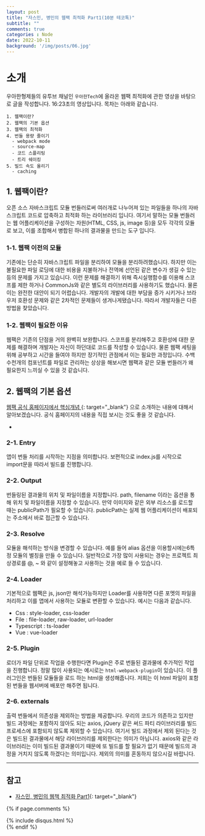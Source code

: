 ```yaml
---
layout: post
title: "자스민, 병민의 웹팩 최적화 Part1(10분 테코톡)"
subtitle: ""
comments: true
categories : Node
date: 2022-10-11
background: '/img/posts/06.jpg'
---
```


# 소개
우아한형제들의 유투브 채널인 `우아한Tech`에 올라온 웹팩 최적화에 관한 영상을 바탕으로 글을 작성합니다.
16:23초의 영상입니다.
목차는 아래와 같습니다.
```
1. 웹팩이란?
2. 웹팩의 기본 옵션
3. 웹팩의 최적화
4. 번들 용량 줄이기
  - webpack mode
  - source-map
  - 코드 스플리팅
  - 트리 쉐이킹
5. 빌드 속도 올리기
  - caching
```

## 1. 웹팩이란?
오픈 소스 자바스크립트 모듈 번들러로써 여러개로 나누어져 있는 파일들을 하나의 자바스크립트 코드로 압축하고 최적화 하는 라이브러리 입니다.
여기서 말하는 모듈 번들러는 웹 어플리케이션을 구성하는 자원(HTML, CSS, js, image 등)을 모두 각각의 모듈로 보고,
이를 조합해서 병합된 하나의 결과물을 만드는 도구 입니다.

### 1-1. 웹팩 이전의 모듈
기존에는 단순히 자바스크립트 파일을 분리하여 모듈을 분리하려했습니다.
하지만 이는 불필요한 파일 로딩에 대한 비용을 지불하거나 전역에 선언된 같은 변수가 생길 수 있는 등의 문제를 가지고 있습니다.
이런 문제를 해결하기 위해 즉시실행함수를 이용해 스코프를 제한 하거나 CommonJs와 같은 별도의 라이브러리를 사용하기도 했습니다.
물론 이는 완전한 대안이 되기 어렵습니다.
개발자의 개발에 대한 부담을 증가 시키거나 브라우저 호환성 문제와 같은 2차적인 문제들이 생겨나게됐습니다.
따라서 개발자들은 다른 방법을 찾았습니다.

### 1-2. 웹팩이 필요한 이유
웹팩은 기존의 단점을 거의 완벽히 보완합니다.
스코프를 분리해주고 호환성에 대한 문제를 해결하며 개발자는 자신이 하던대로 코드를 작성할 수 있습니다.
물론 웹팩 세팅을 위해 공부하고 시간을 들여야 하지만 장기적인 관점에서 이는 필요한 과정입니다.
수백 수천개의 컴포넌트를 파일로 관리하는 상상을 해보시면 웹팩과 같은 모듈 번들러가 왜 필요한지 느끼실 수 있을 것 같습니다.

## 2. 웹팩의 기본 옵션
[웹팩 공식 홈페이지에서 핵심개념 ](https://webpack.kr/concepts){: target="_blank"}
으로 소개하는 내용에 대해서 알아보겠습니다.
공식 홈페이지의 내용을 직접 보시는 것도 좋을 것 같습니다.

- 

### 2-1. Entry
앱이 번들 처리를 시작하는 지점을 의미합니다.
보편적으로 index.js를 시작으로 import문을 따라서 빌드를 진행합니다.

### 2-2. Output
번들링된 결과물의 위치 및 파일이름을 지정합니다.
path, filename 이라는 옵션을 통해 위치 및 파일이름을 지정할 수 있습니다.
만약 이미지와 같은 외부 리소스를 로드할 때는 publicPath가 필요할 수 있습니다.
publicPath는 실제 웹 어플리케이션이 배포되는 주소에서 바로 접근할 수 있습니다.

### 2-3. Resolve
모듈을 해석하는 방식을 변경할 수 있습니다.
예를 들어 alias 옵션을 이용할시에는6특정 모듈의 별칭을 만들 수 있습니다.
일반적으로 가장 많이 사용되는 경우는 프로젝트 최상경로를 @, ~ 와 같이 설정해놓고 사용하는 것을 예로 들 수 있습니다.

### 2-4. Loader
기본적으로 웹팩은 js, json만 해석가능하지만 Loader를 사용하면 다른 포멧의 파일을 처리하고 이를 앱에서 사용하는 모듈로 변환할 수 있습니다.
예시는 다음과 같습니다.
- Css : style-loader, css-loader
- File : file-loader, raw-loader, url-loader
- Typescript : ts-loader
- Vue : vue-loader

### 2-5. Plugin
로더가 파일 단위로 작업을 수행한다면 Plugin은 주로 번들된 결과물에 추가적인 작업을 진행합니다.
정말 많이 사용되는 예시로는 `html-webpack-plugin`이 있습니다.
이 플러그인은 번들된 모듈들을 로드 하는 html을 생성해줍니다.
저희는 이 html 파일이 포함된 번들을 웹서버에 배포만 해주면 됩니다.

### 2-6. externals
출력 번들에서 의존성을 제외하는 방법을 제공합니다.
우리의 코드가 의존하고 있지만 빌드 과정에는 포함하지 않아도 되는 axios, jQuery 같은 써드 파티 라이브러리를 
빌드 프로세스에 포함되지 않도록 제외할 수 있습니다.
여기서 빌드 과정에서 제외 된다는 것은 빌드된 결과물에서 해당 라이브러리를 제외한다는 의미가 아닙니다.
axios와 같은 라이브러리는 이미 빌드된 결과물이기 때문에 또 빌드를 할 필요가 없기 때문에 빌드의 과정을 거치지 않도록 하겠다는 의미입니다.
제외의 의미를 혼동하지 않으시길 바랍니다.









---
## 참고
- [자스민, 병민의 웹책 최적화 Part1](https://m.youtube.com/watch?v=QXYWlqK2eHI){: target="_blank"}


{% if page.comments %}
<div id="post-disqus" class="container">
{% include disqus.html %}
</div>
{% endif %}
